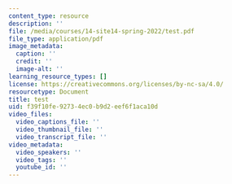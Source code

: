 ```yaml
---
content_type: resource
description: ''
file: /media/courses/14-site14-spring-2022/test.pdf
file_type: application/pdf
image_metadata:
  caption: ''
  credit: ''
  image-alt: ''
learning_resource_types: []
license: https://creativecommons.org/licenses/by-nc-sa/4.0/
resourcetype: Document
title: test
uid: f39f10fe-9273-4ec0-b9d2-eef6f1aca10d
video_files:
  video_captions_file: ''
  video_thumbnail_file: ''
  video_transcript_file: ''
video_metadata:
  video_speakers: ''
  video_tags: ''
  youtube_id: ''
---
```

